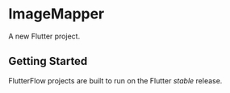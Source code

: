 # ImageMapper

A new Flutter project.

## Getting Started

FlutterFlow projects are built to run on the Flutter _stable_ release.
